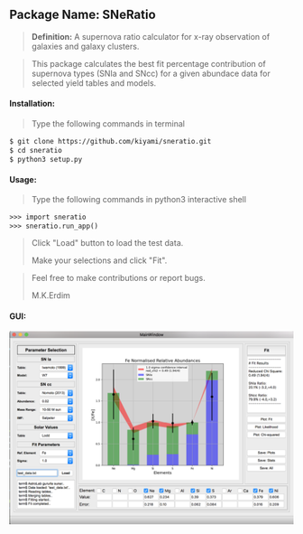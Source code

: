 ## Package Name: SNeRatio

> **Definition:** A supernova ratio calculator for x-ray observation of galaxies and galaxy clusters.

> This package calculates the best fit percentage contribution of supernova types (SNIa and SNcc) for a given abundace data for selected yield tables and models.

#### Installation:

> Type the following commands in terminal
>
    $ git clone https://github.com/kiyami/sneratio.git
    $ cd sneratio
    $ python3 setup.py

#### Usage:

> Type the following commands in python3 interactive shell
>
    >>> import sneratio
    >>> sneratio.run_app()

> Click "Load" button to load the test data.
>
> Make your selections and click "Fit".



> Feel free to make contributions or report bugs.
>
> M.K.Erdim


#### GUI:

![GitHub Logo](/examples/gui.png)


